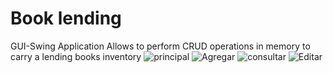 # Book lending
GUI-Swing Application
Allows to perform CRUD operations in memory to carry a lending books inventory
![principal](https://user-images.githubusercontent.com/96161558/197406916-ce685814-727a-4d67-8f2a-a6e34a6a1f98.PNG)
![Agregar](https://user-images.githubusercontent.com/96161558/197407049-bef6aa12-0146-4ea6-942f-7b1cdbe81176.png)
![consultar](https://user-images.githubusercontent.com/96161558/197407095-6f973591-38bb-4453-850d-eed4e8f7eb67.PNG)
![Editar](https://user-images.githubusercontent.com/96161558/197407225-2b65f7d4-1be0-4f31-9abb-ec729e69b2c1.PNG)
